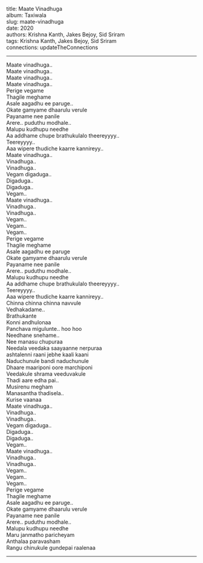 title: Maate Vinadhuga  
album: Taxiwala  
slug: maate-vinadhuga  
date: 2020  
authors: Krishna Kanth, Jakes Bejoy, Sid Sriram  
tags: Krishna Kanth, Jakes Bejoy, Sid Sriram  
connections: updateTheConnections  

------------

Maate vinadhuga..  
Maate vinadhuga..  
Maate vinadhuga..  
Maate vinadhuga..  
Perige vegame  
Thagile meghame  
Asale aagadhu ee paruge..  
Okate gamyame dhaarulu verule  
Payaname nee panile  
Arere.. puduthu modhale..  
Malupu kudhupu needhe  
Aa addhame chupe brathukulalo theereyyyy..  
Teereyyyy..  
Aaa wipere thudiche kaarre kannireyy..  
Maate vinadhuga..  
Vinadhuga..  
Vinadhuga..  
Vegam digaduga..  
Digaduga..  
Digaduga..  
Vegam..  
Maate vinadhuga..  
Vinadhuga..  
Vinadhuga..  
Vegam..  
Vegam..  
Vegam..  
Perige vegame  
Thagile meghame  
Asale aagadhu ee paruge  
Okate gamyame dhaarulu verule  
Payaname nee panile  
Arere.. puduthu modhale..  
Malupu kudhupu needhe  
Aa addhame chupe brathukulalo theereyyyy..  
Teereyyyy..  
Aaa wipere thudiche kaarre kannireyy..  
Chinna chinna chinna navvule  
Vedhakadame..  
Brathukante  
Konni andhulonaa  
Panchava migulunte.. hoo hoo  
Needhane snehame..  
Nee manasu chupuraa  
Needala veedaka saayaanne nerpuraa  
ashtalenni raani jebhe kaali kaani  
Naduchunule bandi naduchunule  
Dhaare maariponi oore marchiponi  
Veedakule shrama veeduvakule  
Thadi aare edha pai..  
Musirenu megham  
Manasantha thadisela..  
Kurise vaanaa  
Maate vinadhuga..  
Vinadhuga..  
Vinadhuga..  
Vegam digaduga..  
Digaduga..  
Digaduga..  
Vegam..  
Maate vinadhuga..  
Vinadhuga..  
Vinadhuga..  
Vegam..  
Vegam..  
Vegam..  
Perige vegame  
Thagile meghame  
Asale aagadhu ee paruge..  
Okate gamyame dhaarulu verule  
Payaname nee panile  
Arere.. puduthu modhale..  
Malupu kudhupu needhe  
Maru janmatho paricheyam  
Anthalaa paravasham  
Rangu chinukule gundepai raalenaa  


------------
